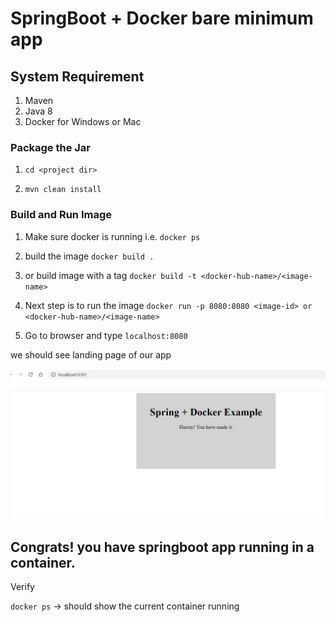 # SpringBoot + Docker bare minimum app

## System Requirement

1. Maven
2. Java 8
3. Docker for Windows or Mac

### Package the Jar

1. `cd <project dir>`

2. ` mvn clean install `

### Build and Run Image

1. Make sure docker is running i.e. `docker ps`
2. build the image `docker build .`
3. or build image with a tag `docker build -t <docker-hub-name>/<image-name>`
4. Next step is to run the image
   `docker run -p 8080:8080 <image-id> or <docker-hub-name>/<image-name>`

5. Go to browser and type `localhost:8080`

we should see landing page of our app

![img.png](img.png)

## Congrats! you have springboot app running in a container.

Verify

`docker ps` -> should show the current container running